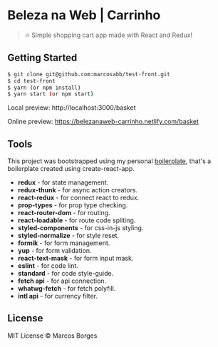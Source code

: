 # Beleza na Web | Carrinho

> :fire: Simple shopping cart app made with React and Redux!

## Getting Started

```sh
$ git clone git@github.com:marcosabb/test-front.git
$ cd test-front
$ yarn (or npm install) 
$ yarn start (or npm start)
```
Local preview: http://localhost:3000/basket

Online preview: https://belezanaweb-carrinho.netlify.com/basket

## Tools

This project was bootstrapped using my personal [boilerplate](https://github.com/marcosabb/boilerplate-do-boilerplate), that's a boilerplate created using create-react-app.

- **redux** - for state management.
- **redux-thunk** - for async action creators.
- **react-redux** - for connect react to redux.
- **prop-types** - for prop type checking.
- **react-router-dom** - for routing.
- **react-loadable** - for route code spliting.
- **styled-components** - for css-in-js styling.
- **styled-normalize** - for style reset.
- **formik** - for form management.
- **yup** - for form validation.
- **react-text-mask** - for form input mask.
- **eslint** - for code lint.
- **standard** - for code style-guide.
- **fetch api** - for api connection.
- **whatwg-fetch** - for fetch polyfill.
- **intl api** - for currency filter.

## License

MIT License © Marcos Borges
